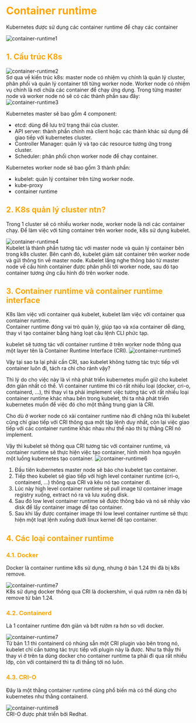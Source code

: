 <h1 style="color:orange">Container runtime</h1>
Kubernetes được sử dụng các container runtime để chạy các container<br>

![container-runtime1](../img/container-runtime1.png)<br>
<h2 style="color:orange">1. Cấu trúc K8s</h2>

![container-runtime2](../img/container-runtime2.png)<br>
Sơ qua về kiến trúc k8s: master node có nhiệm vụ chính là quản lý cluster, phân phối và quản lý container tới từng worker node. Worker node có nhiệm vụ chính là nơi chứa các container để chạy ứng dụng. Trong từng master node và worker node nó sẽ có các thành phần sau đây:<br>
![container-runtime3](../img/container-runtime3.png)<br>

Kubernetes master sẽ bao gồm 4 component:
- etcd: dùng để lưu trữ trạng thái của cluster.
- API server: thành phần chính mà client hoặc các thành khác sử dụng để giao tiếp với kubernetes cluster.
- Controller Manager: quản lý và tạo các resource tương ứng trong cluster.
- Scheduler: phân phối chọn worker node để chạy container.

Kubernetes worker node sẽ bao gồm 3 thành phần:
- kubelet: quản lý container trên từng worker node.
- kube-proxy
- container runtime
<h2 style="color:orange">2. K8s quản lý cluster ntn?</h2>
Trong 1 cluster sẽ có nhiều worker node, worker node là nơi các container chạy. Để làm việc với từng container trên worker node, k8s sử dụng kubelet.<br>

![container-runtime4](../img/container-runtime4.png)<br>
Kubelet là thành phần tương tác với master node và quản lý container bên trong k8s cluster. Bên cạnh đó, kubelet giám sát container trên worker node và gửi thông tin về master node. Kubelet lắng nghe thông báo từ master node về cấu hình container được phân phối tới worker node, sau đó tạo container tương ứng cấu hình đó trên worker node.
<h2 style="color:orange">3. Container runtime và container runtime interface</h2>
K8s làm việc với container quá kubelet, kubelet làm việc với container qua container runtime.<br>
Container runtime đóng vai trò quản lý, giúp tạo và xóa container dễ dàng, thay vì tạo container bằng hàng loạt câu lệnh CLI phức tạp.

kubelet sẽ tương tác với container runtime ở trên worker node thông qua một layer tên là Container Runtime Interface (CRI).
![container-runtime5](../img/container-runtime5.png)<br>

Vậy tại sao ta lại phải cần CRI, sao kubelet không tương tác trực tiếp với container luôn đi, tách ra chi cho rảnh vậy?

Thì lý do cho việc này là vì nhà phát triển kubernetes muốn giữ cho kubelet đơn giản nhất có thể. Vì container runtime thì có rất nhiều loại (docker, cri-o, containerd, ...), thì thay vì ta phải implement việc tương tác với rất nhiều loại container runtime khác nhau bên trong kubelet, thì ta nhà phát triển kubernetes muốn để việc đó cho một thằng trung gian là CRI.

Cho dù ở worker node có xài container runtime nào đi chăng nữa thì kubelet cũng chỉ giao tiếp với CRI thông qua một tập lệnh duy nhất, còn lại việc giao tiếp với các container runtime khác nhau như thế nào thì tự thằng CRI nó implement.

Vậy thì kubelet sẽ thông qua CRI tương tác với container runtime, và container runtime sẽ thực hiện việc tạo container, hình minh họa nguyên một luồng kubernetes tạo container.
![container-runtime6](../img/container-runtime6.png)<br>
1. Đầu tiên kubernetes master node sẽ báo cho kubelet tạo container.
2. Tiếp theo kubelet sẽ giao tiếp với high level container runtime (cri-o, containerd, ...) thông qua CRI và kêu nó tạo container đi.
3. Lúc này high level container runtime sẽ pull image từ container image registry xuống, extract nó ra và lưu xuống disk.
4. Sau đó low level container runtime sẽ được thông báo và nó sẽ nhảy vào disk để lấy container image để tạo container.
5. Sau khi lấy được container image thì low level container runtime sẽ thực hiện một loạt lệnh xuống dưới linux kernel để tạo container.
<h2 style="color:orange">4. Các loại container runtime</h2>
<h3 style="color:orange">4.1. Docker</h3>
Docker là container runtime k8s sử dụng, nhưng ở bản 1.24 thì đã bị k8s remove.

![container-runtime7](../img/container-runtime7.png)<br>
K8s sử dụng docker thông qua CRI là dockershim, vì quá rườm ra nên đã bị remove từ bản 1.24.
<h3 style="color:orange">4.2. Containerd</h3>
Là 1 container runtime đơn giản và bớt rườm ra hơn so với docker.

![container-runtime7](../img/container-runtime7.png)<br>
Từ bản 1.1 thì containerd có nhúng sẵn một CRI plugin vào bên trong nó, kubelet chỉ cần tương tác trực tiếp với plugin này là được. Như ta thấy thì thay vì ở trên ta dùng docker cho container runtime ta phải đi qua rất nhiều lớp, còn với containerd thì ta đi thẳng tới nó luôn.
<h3 style="color:orange">4.3. CRI-O</h3>
Đây là một thằng container runtime cũng phổ biến mà có thể dùng cho kubernetes như thằng containerd.

![container-runtime8](../img/container-runtime8.png)<br>
CRI-O được phát triển bởi Redhat.